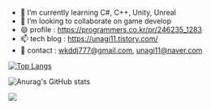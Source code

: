 - 🌱 I’m currently learning C#, C++, Unity, Unreal
- 👯 I’m looking to collaborate on game develop
- 😄 profile : https://programmers.co.kr/pr/246235_1283
- 📫 tech blog : https://unagi11.tistory.com/
- 💬 contact : wkddj777@gmail.com, unagi11@naver.com

[![Top Langs](https://github-readme-stats.vercel.app/api/top-langs/?username=unagi11&layout=compact&theme=dark)](https://github.com/anuraghazra/github-readme-stats)

![Anurag's GitHub stats](https://github-readme-stats.vercel.app/api?username=unagi11&count_private=true&theme=dark)

<a href="https://opgc.me/#/users/unagi11" target="_blank"><img src="https://api.opgc.me/githubs/users/unagi11/tag/?theme=basic" /></a>

<!--

[![Top Langs](https://github-readme-stats.vercel.app/api/top-langs/?username=unagi11&layout=compact&theme=dark)](https://github.com/anuraghazra/github-readme-stats)

**unagi11/unagi11** is a ✨ _special_ ✨ repository because its `README.md` (this file) appears on your GitHub profile.

Here are some ideas to get you started:

- 🔭 I’m currently working on ...
- 🌱 I’m currently learning ...
- 👯 I’m looking to collaborate on ...
- 🤔 I’m looking for help with ...
- 💬 Ask me about ...
- 📫 How to reach me: ...
- 😄 Pronouns: ...
- ⚡ Fun fact: ...
-->
